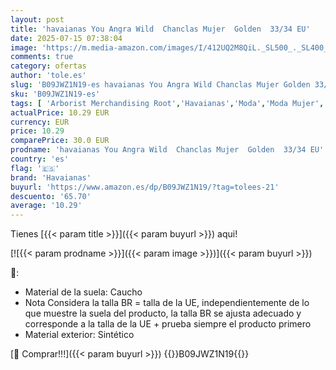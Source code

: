 ```yaml
---
layout: post
title: 'havaianas You Angra Wild  Chanclas Mujer  Golden  33/34 EU'
date: 2025-07-15 07:38:04
image: 'https://m.media-amazon.com/images/I/412UQ2M8QiL._SL500_._SL400_.jpg'
comments: true
category: ofertas
author: 'tole.es'
slug: 'B09JWZ1N19-es havaianas You Angra Wild Chanclas Mujer Golden 33/34 EU'
sku: 'B09JWZ1N19-es'
tags: [ 'Arborist Merchandising Root','Havaianas','Moda','Moda Mujer','Sandalias de dedo para mujer','Sandalias y chanclas para mujer','Self Service','Special Features Stores','Zapatos para mujer','c8538d25-3af9-48d3-aeff-5f3ce5572a36_0','c8538d25-3af9-48d3-aeff-5f3ce5572a36_9001','chanclas','havaianas','🇪🇸', ]
actualPrice: 10.29 EUR
currency: EUR
price: 10.29
comparePrice: 30.0 EUR
prodname: 'havaianas You Angra Wild  Chanclas Mujer  Golden  33/34 EU'
country: 'es'
flag: '🇪🇸'
brand: 'Havaianas'
buyurl: 'https://www.amazon.es/dp/B09JWZ1N19/?tag=tolees-21'
descuento: '65.70'
average: '10.29'
---
```


Tienes [{{< param title >}}]({{< param buyurl >}}) aqui!

[![{{< param prodname >}}]({{< param image >}})]({{< param buyurl >}})

🔎:

- Material de la suela: Caucho
- Nota Considera la talla BR = talla de la UE, independientemente de lo que muestre la suela del producto, la talla BR se ajusta adecuado y corresponde a la talla de la UE + prueba siempre el producto primero
- Material exterior: Sintético

[🛒 Comprar!!!]({{< param buyurl >}})
{{<world>}}B09JWZ1N19{{</world>}}
